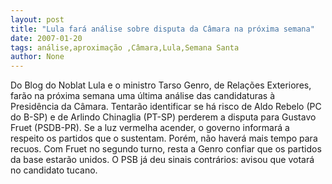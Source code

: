 ```yaml
---
layout: post
title: "Lula fará análise sobre disputa da Câmara na próxima semana"
date: 2007-01-20
tags: análise,aproximação ,Câmara,Lula,Semana Santa
author: None
---
```

Do Blog do Noblat
Lula e o ministro Tarso Genro, de Relações Exteriores, farão na próxima semana uma última análise das candidaturas à Presidência da Câmara. 
Tentarão identificar se há risco de Aldo Rebelo (PC do B-SP) e de Arlindo Chinaglia (PT-SP) perderem a disputa para Gustavo Fruet (PSDB-PR).
Se a luz vermelha acender, o governo informará a respeito os partidos que o sustentam. Porém, não haverá mais tempo para recuos.
Com Fruet no segundo turno, resta a Genro confiar que os partidos da base estarão unidos. O PSB já deu sinais contrários: avisou que votará no candidato tucano. 